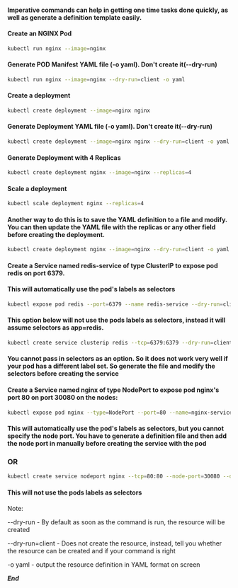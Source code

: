 #### Imperative commands can help in getting one time tasks done quickly, as well as generate a definition template easily. 


#### Create an NGINX Pod

```bash
kubectl run nginx --image=nginx
```
#### Generate POD Manifest YAML file (-o yaml). Don't create it(--dry-run)

```bash
kubectl run nginx --image=nginx --dry-run=client -o yaml
```

#### Create a deployment

```bash
kubectl create deployment --image=nginx nginx
```

#### Generate Deployment YAML file (-o yaml). Don't create it(--dry-run)

```bash
kubectl create deployment --image=nginx nginx --dry-run=client -o yaml
```

#### Generate Deployment with 4 Replicas

```bash
kubectl create deployment nginx --image=nginx --replicas=4
```

#### Scale a deployment

```bash
kubectl scale deployment nginx --replicas=4
```

#### Another way to do this is to save the YAML definition to a file and modify. You can then update the YAML file with the replicas or any other field before creating the deployment.

```bash
kubectl create deployment nginx --image=nginx --dry-run=client -o yaml > nginx-deployment.yaml
```

#### Create a Service named redis-service of type ClusterIP to expose pod redis on port 6379. 

#### This will automatically use the pod's labels as selectors

```bash
kubectl expose pod redis --port=6379 --name redis-service --dry-run=client -o yaml
```

#### This option below will not use the pods labels as selectors, instead it will assume selectors as **app=redis**. 

```bash
kubectl create service clusterip redis --tcp=6379:6379 --dry-run=client -o yaml
```

 #### You cannot pass in selectors as an option. So it does not work very well if your pod has a different label set. So generate the file and modify the selectors before creating the service

 #### Create a Service named nginx of type NodePort to expose pod nginx's port 80 on port 30080 on the nodes:

 ```bash
 kubectl expose pod nginx --type=NodePort --port=80 --name=nginx-service --dry-run=client -o yaml
```

 #### This will automatically use the pod's labels as selectors, but you cannot specify the node port. You have to generate a definition file and then add the node port in manually before creating the service with the pod


 ### OR

 ```bash
 kubectl create service nodeport nginx --tcp=80:80 --node-port=30080 --dry-run=client -o yaml
```

#### This will not use the pods labels as selectors

Note:

--dry-run - By default as soon as the command is run, the resource will be created

--dry-run=client - Does not  create the resource, instead, tell you whether the resource can be created and if your command is right

-o yaml - output the resource definition in YAML format on screen

***End***